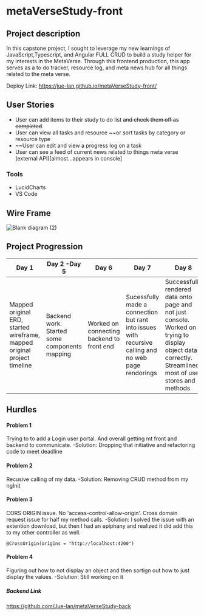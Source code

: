 # metaVerseStudy-front

## Project description

In this capstone project, I sought to leverage my new learnings of JavaScript,Typescript, and Angular FULL CRUD to build a study helper for my interests in the MetaVerse. Through this frontend production, this app serves as a to do tracker, resource log, and meta news hub for all things related to the meta verse.

Deploy Link:  https://jue-lan.github.io/metaVerseStudy-front/

## User Stories
- User can add items to their study to do list ~~and check them off as completed~~.
- User can view all tasks and resource ~~or sort tasks by category or resource type
- ~~User can edit and view a progress log on a task
- User can see a feed of current news related to things meta verse (external API)[almost...appears in console]

### Tools
- LucidCharts
- VS Code

## Wire Frame
![Blank diagram (2)](https://user-images.githubusercontent.com/72534273/152554611-a7d428af-70f3-444d-8ed8-acec0f9f63f5.png)


## Project Progression
Day 1    |Day 2 -Day 5    |Day 6    |Day 7    |Day 8    |Day 9
------------ |------------ | ------------- | ------------- | ------------- | ------------- 
|Mapped original ERD, started wireframe, mapped original project timeline | Backend work. Started some components mapping |Worked on connecting backend to front end | Sucessfully made a connection but rant into issues with recursive calling and no web page rendorings| Successfully rendered data onto page and not just console. Worked on trying to display object data correctly. Streamlined most of user stores and methods| Added some CSS styling

## Hurdles
#### Problem 1
Trying to to add a Login user portal. And overall getting mt front and backend to communicate.
-Solution: Dropping that initiative and refactoring code to meet deadline
#### Problem 2
Recusive calling of my data.
-Solution: Removing CRUD method from my ngInit
#### Problem 3
CORS ORIGIN issue. No 'access-control-allow-origin'. Cross domain request issue for half my method calls.
-Solution: I solved the issue with an extention download, but then I had an epiphany and realized it did add this to my other controller as well.
```
@CrossOrigin(origins = "http://localhost:4200")
```
#### Problem 4
Figuring out how to not display an object and then sortign out how to just display the values.
-Solution: Still working on it

##### Backend Link
https://github.com/Jue-lan/metaVerseStudy-back
